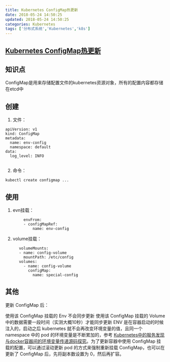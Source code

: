 ```yaml
---
title: Kubernetes ConfigMap热更新
date: 2018-05-24 14:50:25
updated: 2018-05-24 14:50:25
categories: Kubernetes
tags: ['分布式系统','Kubernetes','k8s']
---
```

 
[Kubernetes ConfigMap热更新](https://www.kubernetes.org.cn/3138.html)
-----
## 知识点
ConfigMap是用来存储配置文件的kubernetes资源对象，所有的配置内容都存储在etcd中


## 创建

1. 文件：
```
apiVersion: v1
kind: ConfigMap
metadata:
  name: env-config
  namespace: default
data:
  log_level: INFO
  
```

2. 命令：
```
kubectl create configmap ...
```

## 使用

1. evn挂载：
```
        envFrom:
        - configMapRef:
            name: env-config
```
2. volume挂载：

```
      volumeMounts:
      - name: config-volume
        mountPath: /etc/config
      volumes:
        - name: config-volume
          configMap:
            name: special-config
```

## 其他

更新 ConfigMap 后：

使用该 ConfigMap 挂载的 Env 不会同步更新
使用该 ConfigMap 挂载的 Volume 中的数据需要一段时间（实测大概10秒）才能同步更新
ENV 是在容器启动的时候注入的，启动之后 kubernetes 就不会再改变环境变量的值，且同一个 namespace 中的 pod 的环境变量是不断累加的，参考 [Kubernetes中的服务发现与docker容器间的环境变量传递源码探究](https://jimmysong.io/posts/exploring-kubernetes-env-with-docker/)。为了更新容器中使用 ConfigMap 挂载的配置，可以通过滚动更新 pod 的方式来强制重新挂载 ConfigMap，也可以在更新了 ConfigMap 后，先将副本数设置为 0，然后再扩容。
